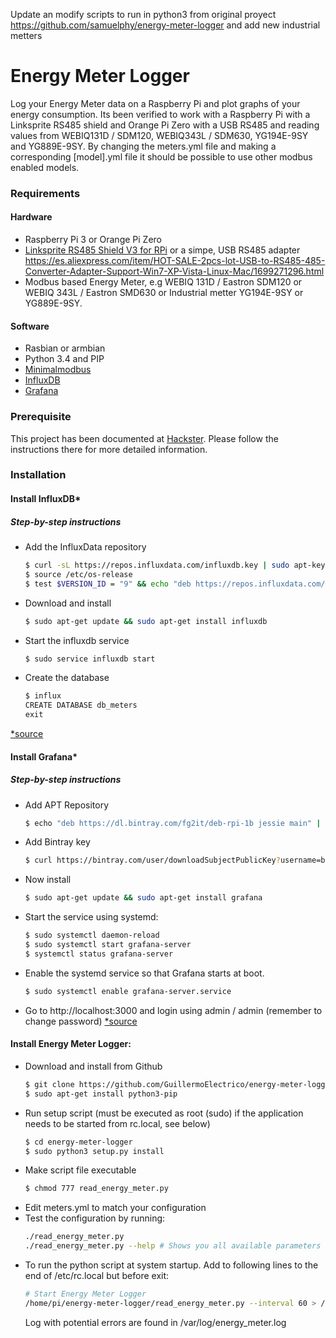 Update an modify scripts to run in python3 from original proyect https://github.com/samuelphy/energy-meter-logger and add new industrial metters

# Energy Meter Logger
Log your Energy Meter data on a Raspberry Pi and plot graphs of your energy consumption.
Its been verified to work with a Raspberry Pi with a Linksprite RS485 shield and Orange Pi Zero with a USB RS485 and reading values from WEBIQ131D / SDM120, WEBIQ343L / SDM630, YG194E-9SY and YG889E-9SY. By changing the meters.yml file and making a corresponding [model].yml file it should be possible to use other modbus enabled models.

### Requirements

#### Hardware

* Raspberry Pi 3 or Orange Pi Zero
* [Linksprite RS485 Shield V3 for RPi](http://linksprite.com/wiki/index.php5?title=RS485/GPIO_Shield_for_Raspberry_Pi_V3.0) or a simpe, USB RS485 adapter https://es.aliexpress.com/item/HOT-SALE-2pcs-lot-USB-to-RS485-485-Converter-Adapter-Support-Win7-XP-Vista-Linux-Mac/1699271296.html
* Modbus based Energy Meter, e.g WEBIQ 131D / Eastron SDM120 or WEBIQ 343L / Eastron SMD630 or Industrial metter YG194E-9SY or YG889E-9SY.

#### Software

* Rasbian or armbian
* Python 3.4 and PIP
* [Minimalmodbus](https://minimalmodbus.readthedocs.io/en/master/)
* [InfluxDB](https://docs.influxdata.com/influxdb/v1.3/)
* [Grafana](http://docs.grafana.org/)

### Prerequisite

This project has been documented at [Hackster](https://www.hackster.io/samuelphy/energy-meter-logger-6a3468). Please follow the instructions there for more detailed information.

### Installation
#### Install InfluxDB*

##### Step-by-step instructions
* Add the InfluxData repository
    ```sh
    $ curl -sL https://repos.influxdata.com/influxdb.key | sudo apt-key add -
    $ source /etc/os-release
    $ test $VERSION_ID = "9" && echo "deb https://repos.influxdata.com/debian stretch stable" | sudo tee /etc/apt/sources.list.d/influxdb.list
    ```
* Download and install
    ```sh
    $ sudo apt-get update && sudo apt-get install influxdb
    ```
* Start the influxdb service
    ```sh
    $ sudo service influxdb start
    ```
* Create the database
    ```sh
    $ influx
    CREATE DATABASE db_meters
    exit 
    ```
[*source](https://docs.influxdata.com/influxdb/v1.3/introduction/installation/)

#### Install Grafana*

##### Step-by-step instructions
* Add APT Repository
    ```sh
    $ echo "deb https://dl.bintray.com/fg2it/deb-rpi-1b jessie main" | sudo tee -a /etc/apt/sources.list.d/grafana.list
    ```
* Add Bintray key
    ```sh
    $ curl https://bintray.com/user/downloadSubjectPublicKey?username=bintray | sudo apt-key add -
    ```
* Now install
    ```sh
    $ sudo apt-get update && sudo apt-get install grafana 
    ```
* Start the service using systemd:
    ```sh
    $ sudo systemctl daemon-reload
    $ sudo systemctl start grafana-server
    $ systemctl status grafana-server
    ```
* Enable the systemd service so that Grafana starts at boot.
    ```sh
    $ sudo systemctl enable grafana-server.service
    ```
* Go to http://localhost:3000 and login using admin / admin (remember to change password)
[*source](http://docs.grafana.org/installation/debian/)

#### Install Energy Meter Logger:
* Download and install from Github
    ```sh
    $ git clone https://github.com/GuillermoElectrico/energy-meter-logger
	$ sudo apt-get install python3-pip
    ```
* Run setup script (must be executed as root (sudo) if the application needs to be started from rc.local, see below)
    ```sh
    $ cd energy-meter-logger
    $ sudo python3 setup.py install
    ```    
* Make script file executable
    ```sh
    $ chmod 777 read_energy_meter.py
    ```
* Edit meters.yml to match your configuration
* Test the configuration by running:
    ```sh
    ./read_energy_meter.py
    ./read_energy_meter.py --help # Shows you all available parameters
    ```
* To run the python script at system startup. Add to following lines to the end of /etc/rc.local but before exit:
    ```sh
    # Start Energy Meter Logger
    /home/pi/energy-meter-logger/read_energy_meter.py --interval 60 > /var/log/energy_meter.log &
    ```
    Log with potential errors are found in /var/log/energy_meter.log
